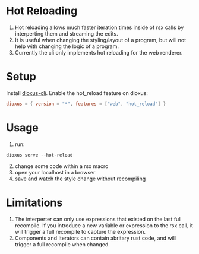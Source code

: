 # Hot Reloading
1. Hot reloading allows much faster iteration times inside of rsx calls by interperting them and streaming the edits.
2. It is useful when changing the styling/layout of a program, but will not help with changing the logic of a program.
3. Currently the cli only implements hot reloading for the web renderer.

# Setup
Install [dioxus-cli](https://github.com/DioxusLabs/cli).
Enable the hot_reload feature on dioxus:
```toml
dioxus = { version = "*", features = ["web", "hot_reload"] }
```

# Usage
1. run:
```
dioxus serve --hot-reload
```
2. change some code within a rsx macro
3. open your localhost in a browser
4. save and watch the style change without recompiling

# Limitations
1. The interperter can only use expressions that existed on the last full recompile. If you introduce a new variable or expression to the rsx call, it will trigger a full recompile to capture the expression.
2. Components and Iterators can contain abritary rust code, and will trigger a full recompile when changed.